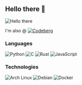 ## Hello there 👋

![Hello there](https://i.giphy.com/IThjAlJnD9WNO.webp)

I'm also @
[![Codeberg](https://img.shields.io/badge/Codeberg-2185D0?logo=codeberg&logoColor=fff)](https://codeberg.org/knolljo)

### Languages

![Python](https://img.shields.io/badge/-Python-000?&logo=Python)
![C](https://img.shields.io/badge/-C-000?&logo=C)
![Rust](https://img.shields.io/badge/-Rust-000?&logo=Rust)
![JavaScript](https://img.shields.io/badge/-JavaScript-000?&logo=JavaScript)

### Technologies

![Arch Linux](https://img.shields.io/badge/Arch%20Linux-1793D1?logo=arch-linux&logoColor=fff)
![Debian](https://img.shields.io/badge/Debian-A81D33?logo=debian&logoColor=fff)
![Docker](https://img.shields.io/badge/Docker-2496ED?logo=docker&logoColor=fff)
